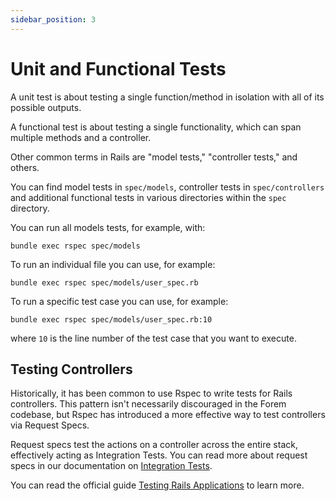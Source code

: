 ```yaml
---
sidebar_position: 3
---
```


# Unit and Functional Tests

A unit test is about testing a single function/method in isolation with all of
its possible outputs.

A functional test is about testing a single functionality, which can span
multiple methods and a controller.

Other common terms in Rails are "model tests," "controller tests," and others.

You can find model tests in `spec/models`, controller tests in
`spec/controllers` and additional functional tests in various directories within
the `spec` directory.

You can run all models tests, for example, with:

```shell
bundle exec rspec spec/models
```

To run an individual file you can use, for example:

```shell
bundle exec rspec spec/models/user_spec.rb
```

To run a specific test case you can use, for example:

```shell
bundle exec rspec spec/models/user_spec.rb:10
```

where `10` is the line number of the test case that you want to execute.

## Testing Controllers

Historically, it has been common to use Rspec to write tests for Rails
controllers. This pattern isn't necessarily discouraged in the Forem codebase,
but Rspec has introduced a more effective way to test controllers via Request
Specs.

Request specs test the actions on a controller across the entire stack,
effectively acting as Integration Tests. You can read more about request specs
in our documentation on [Integration Tests][integration_tests].

You can read the official guide [Testing Rails Applications][rails_guides] to
learn more.

[integration_tests]: /tests/integration-tests/
[rails_guides]: https://guides.rubyonrails.org/testing.html

